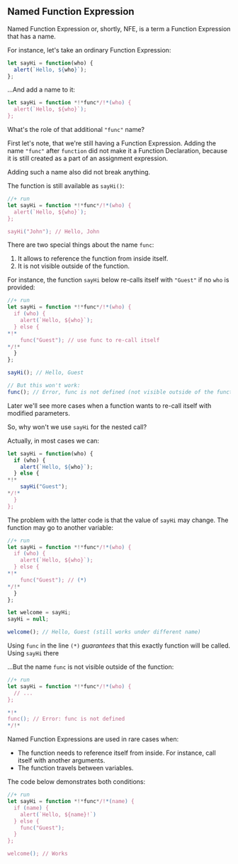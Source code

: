 
## Named Function Expression

Named Function Expression or, shortly, NFE, is a term a Function Expression that has a name.

For instance, let's take an ordinary Function Expression:

```js
let sayHi = function(who) {
  alert(`Hello, ${who}`);
};
```

...And add a name to it:

```js
let sayHi = function *!*func*/!*(who) {
  alert(`Hello, ${who}`);
};
```

What's the role of that additional `"func"` name?

First let's note, that we're still having a Function Expression. Adding the name `"func"` after `function` did not make it a Function Declaration, because it is still created as a part of an assignment expression.

Adding such a name also did not break anything. 

The function is still available as `sayHi()`:

```js
//+ run
let sayHi = function *!*func*/!*(who) {
  alert(`Hello, ${who}`);
};

sayHi("John"); // Hello, John
```

There are two special things about the name `func`:
<ol>
<li>It allows to reference the function from inside itself.</li>
<li>It is not visible outside of the function.</li>
</ol>

For instance, the function `sayHi` below re-calls itself with `"Guest"` if no `who` is provided:

```js
//+ run
let sayHi = function *!*func*/!*(who) {
  if (who) {
    alert(`Hello, ${who}`);
  } else {
*!*
    func("Guest"); // use func to re-call itself
*/!* 
  }
};

sayHi(); // Hello, Guest

// But this won't work: 
func(); // Error, func is not defined (not visible outside of the function)
```

Later we'll see more cases when a function wants to re-call itself with modified parameters.

So, why won't we use `sayHi` for the nested call?

Actually, in most cases we can:

```js
let sayHi = function(who) {
  if (who) {
    alert(`Hello, ${who}`);
  } else {
*!*
    sayHi("Guest");
*/!* 
  }
};
```

The problem with the latter code is that the value of `sayHi` may change. The function may go to another variable:

```js
//+ run
let sayHi = function *!*func*/!*(who) {
  if (who) {
    alert(`Hello, ${who}`);
  } else {
*!*
    func("Guest"); // (*)
*/!* 
  }
};

let welcome = sayHi;
sayHi = null;

welcome(); // Hello, Guest (still works under different name)
```

Using `func` in the line `(*)` *guarantees* that this exactly function will be called. Using `sayHi` there 


...But the name `func` is not visible outside of the function:

```js
//+ run
let sayHi = function *!*func*/!*(who) {
  // ...
};

*!*
func(); // Error: func is not defined
*/!*
```

Named Function Expressions are used in rare cases when:
<ul>
<li>The function needs to reference itself from inside. For instance, call itself with another arguments.</li>
<li>The function travels between variables.</li>
</ul>

The code below demonstrates both conditions:

```js
//+ run
let sayHi = function *!*func*/!*(name) {
  if (name) {
    alert(`Hello, ${name}!`)
  } else {
    func("Guest");
  }
};

welcome(); // Works
```



